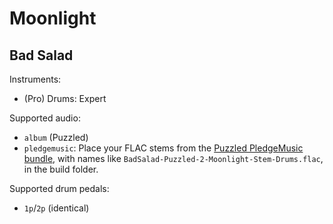 # Moonlight

## Bad Salad

Instruments:

  * (Pro) Drums: Expert

Supported audio:

  * `album` (Puzzled)
  * `pledgemusic`: Place your FLAC stems from the 
    [Puzzled PledgeMusic bundle](http://www.pledgemusic.com/projects/badsalad2013),
    with names like `BadSalad-Puzzled-2-Moonlight-Stem-Drums.flac`,
    in the build folder.

Supported drum pedals:

  * `1p`/`2p` (identical)
